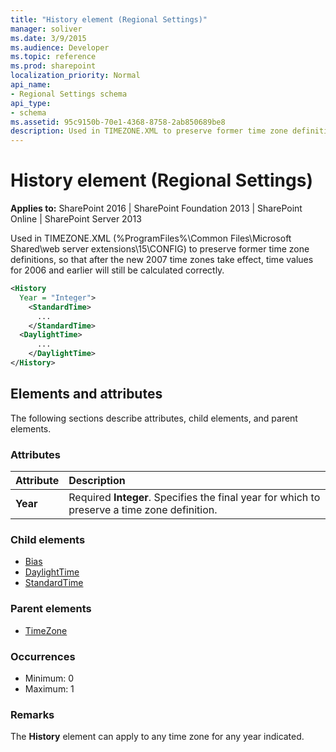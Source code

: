 ```yaml
---
title: "History element (Regional Settings)"
manager: soliver
ms.date: 3/9/2015
ms.audience: Developer
ms.topic: reference
ms.prod: sharepoint
localization_priority: Normal
api_name:
- Regional Settings schema
api_type:
- schema
ms.assetid: 95c9150b-70e1-4368-8758-2ab850689be8
description: Used in TIMEZONE.XML to preserve former time zone definitions, so that after the new 2007 time zones take effect, time values for 2006 and earlier will still be calculated correctly.
---
```


# History element (Regional Settings)

**Applies to:** SharePoint 2016 | SharePoint Foundation 2013 | SharePoint Online | SharePoint Server 2013
  
Used in TIMEZONE.XML (%ProgramFiles%\Common Files\Microsoft Shared\web server extensions\15\CONFIG) to preserve former time zone definitions, so that after the new 2007 time zones take effect, time values for 2006 and earlier will still be calculated correctly.
  
```XML
<History
  Year = "Integer">
    <StandardTime>
      ...
    </StandardTime>
  <DaylightTime>
      ...
    </DaylightTime>
</History>
```

## Elements and attributes

The following sections describe attributes, child elements, and parent elements.

### Attributes

|**Attribute**|**Description**|
|:-----|:-----|
|**Year** <br/> |Required **Integer**. Specifies the final year for which to preserve a time zone definition.  <br/> |
   
### Child elements

- [Bias](bias-element-regional-settings.md)
- [DaylightTime](daylighttime-element-regional-settings.md)
- [StandardTime](standardtime-element-regional-settings.md)
   
### Parent elements

- [TimeZone](timezone-element-regional-settings.md)
   
### Occurrences

- Minimum: 0
- Maximum: 1 
   
### Remarks

The **History** element can apply to any time zone for any year indicated. 
  

